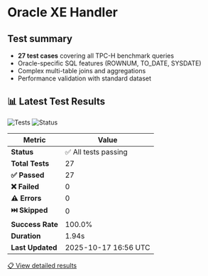 # Oracle XE Handler

## Test summary

- **27 test cases** covering all TPC-H benchmark queries
- Oracle-specific SQL features (ROWNUM, TO_DATE, SYSDATE)
- Complex multi-table joins and aggregations
- Performance validation with standard dataset 

<!-- TEST_RESULTS_START -->
## 📊 Latest Test Results

![Tests](https://github.com/tino097/mindsdb-handlers-monitor/actions/workflows/oracle.yml/badge.svg)
![Status](https://img.shields.io/badge/status-All-brightgreen)

| Metric | Value |
|--------|-------|
| **Status** | ✅ All tests passing |
| **Total Tests** | 27 |
| **✅ Passed** | 27 |
| **❌ Failed** | 0 |
| **⚠️ Errors** | 0 |
| **⏭️ Skipped** | 0 |
| **Success Rate** | 100.0% |
| **Duration** | 1.94s |
| **Last Updated** | 2025-10-17 16:56 UTC |

[📋 View detailed results](https://github.com/tino097/mindsdb-handlers-monitor/actions/workflows/oracle.yml)

<!-- TEST_RESULTS_END -->